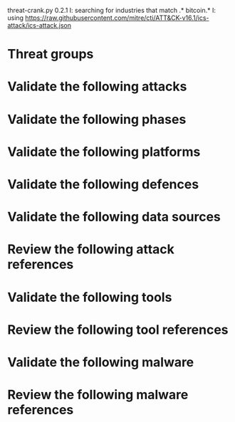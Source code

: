threat-crank.py 0.2.1
I: searching for industries that match .* bitcoin.*
I: using https://raw.githubusercontent.com/mitre/cti/ATT&CK-v16.1/ics-attack/ics-attack.json
# Threat groups


# Validate the following attacks


# Validate the following phases


# Validate the following platforms


# Validate the following defences


# Validate the following data sources


# Review the following attack references


# Validate the following tools


# Review the following tool references


# Validate the following malware


# Review the following malware references


